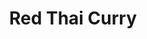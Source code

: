 ---
layout: blog
permalink: /red-thai-curry/
pagedesc: Red Thai Curry
title: Red Thai Curry
headline: Red Thai Curry
thumbnail: /assets/images/red-thai-curry.jpg
datafile: red-thai-curry
tags: [Huhn, Hauptspeise ]
---